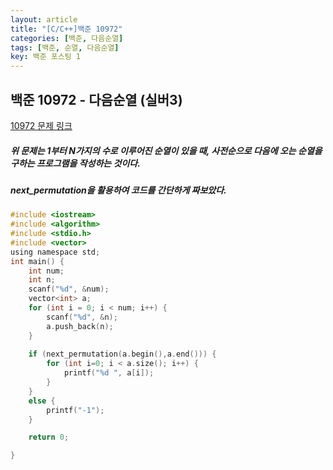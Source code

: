 ```yaml
---
layout: article
title: "[C/C++]백준 10972"
categories: [백준, 다음순열]
tags: [백준, 순열, 다음순열]
key: 백준 포스팅 1
---
```

## 백준 10972 - 다음순열 (실버3)

[10972 문제 링크](https://www.acmicpc.net/problem/10972)

#####  위 문제는 1부터 N가지의 수로 이루어진 순열이 있을 때, 사전순으로 다음에 오는 순열을 구하는 프로그램을 작성하는 것이다.

#####  next_permutation을 활용하여 코드를 간단하게 짜보았다.
```C
#include <iostream>
#include <algorithm>
#include <stdio.h>
#include <vector>
using namespace std;
int main() {
	int num;
	int n;
	scanf("%d", &num);
	vector<int> a;
	for (int i = 0; i < num; i++) {
		scanf("%d", &n);
		a.push_back(n);
	}
	
	if (next_permutation(a.begin(),a.end())) {
		for (int i=0; i < a.size(); i++) {
			printf("%d ", a[i]);
		}
	}
	else {
		printf("-1");
	}

	return 0;

}
```